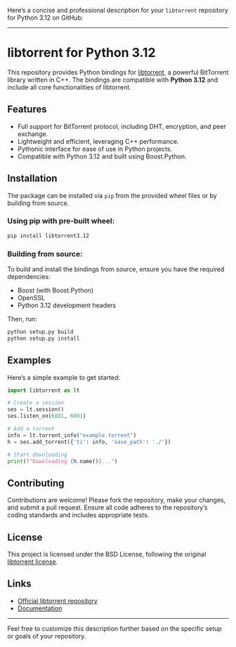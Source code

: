 Here’s a concise and professional description for your `libtorrent` repository for Python 3.12 on GitHub:

---

# libtorrent for Python 3.12

This repository provides Python bindings for [libtorrent](https://github.com/arvidn/libtorrent), a powerful BitTorrent library written in C++. The bindings are compatible with **Python 3.12** and include all core functionalities of libtorrent.

## Features
- Full support for BitTorrent protocol, including DHT, encryption, and peer exchange.
- Lightweight and efficient, leveraging C++ performance.
- Pythonic interface for ease of use in Python projects.
- Compatible with Python 3.12 and built using Boost.Python.

## Installation
The package can be installed via `pip` from the provided wheel files or by building from source.

### Using pip with pre-built wheel:
```bash
pip install libtorrent3.12
```

### Building from source:
To build and install the bindings from source, ensure you have the required dependencies:
- Boost (with Boost.Python)
- OpenSSL
- Python 3.12 development headers

Then, run:
```bash
python setup.py build
python setup.py install
```

## Examples
Here’s a simple example to get started:
```python
import libtorrent as lt

# Create a session
ses = lt.session()
ses.listen_on(6881, 6891)

# Add a torrent
info = lt.torrent_info("example.torrent")
h = ses.add_torrent({'ti': info, 'save_path': './'})

# Start downloading
print(f"Downloading {h.name()}...")
```

## Contributing
Contributions are welcome! Please fork the repository, make your changes, and submit a pull request. Ensure all code adheres to the repository’s coding standards and includes appropriate tests.

## License
This project is licensed under the BSD License, following the original [libtorrent license](https://github.com/arvidn/libtorrent/blob/RC_2_0/LICENSE).

## Links
- [Official libtorrent repository](https://github.com/arvidn/libtorrent)
- [Documentation](https://libtorrent.org/python_binding.html)

---

Feel free to customize this description further based on the specific setup or goals of your repository.
